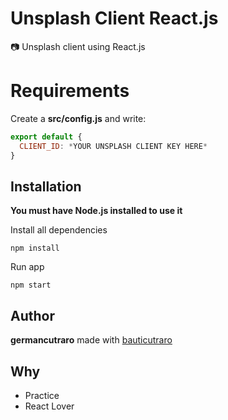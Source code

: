 # Unsplash Client React.js

📷 Unsplash client using React.js

# Requirements
Create a **src/config.js** and write:

```js
export default {
  CLIENT_ID: *YOUR UNSPLASH CLIENT KEY HERE*
}
```

## Installation

**You must have Node.js installed to use it**

Install all dependencies

```
npm install
```

Run app

```
npm start
```

## Author

**germancutraro**
made with [bauticutraro](https://github.com/bauticutraro)

## Why

* Practice
* React Lover
